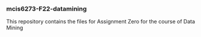 ### mcis6273-F22-datamining
This repository contains the files for Assignment Zero for the course of Data Mining
